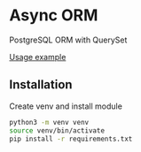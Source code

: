 # Async ORM
PostgreSQL ORM with QuerySet

[Usage example](main.py)

## Installation
Create venv and install module
```bash
python3 -m venv venv
source venv/bin/activate
pip install -r requirements.txt
```
